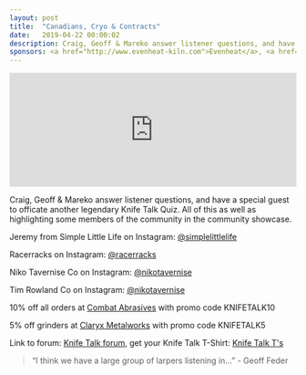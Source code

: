 ```yaml
---
layout: post
title:  "Canadians, Cryo & Contracts"
date:   2019-04-22 00:00:02
description: Craig, Geoff & Mareko answer listener questions, and have a special guest to officate another legendary Knife Talk Quiz. 
sponsors: <a href="http://www.evenheat-kiln.com">Evenheat</a>, <a href="http://www.combatabrasives.com">Combat Abrasives</a>, <a href="https://newjerseysteelbaron.com">New Jersey Steel Baron</a> and <a href="http://www.claryxmetalworks.com">Claryx Metalworks</a>.
---
```


<iframe frameborder='0' height='200px' scrolling='no' seamless src='https://embed.simplecast.com/13f8020f?color=f5f5f5' width='100%'></iframe>

Craig, Geoff & Mareko answer listener questions, and have a special guest to officate another legendary Knife Talk Quiz. All of this as well as highlighting some members of the community in the community showcase.       

 
Jeremy from Simple Little Life on Instagram: <a href="https://www.instagram.com/simplelittlelife"> @simplelittlelife</a>  

Racerracks on Instagram: <a href="https://www.instagram.com/racerracks"> @racerracks </a>  

Niko Tavernise Co on Instagram: <a href="https://www.instagram.com/nikotavernise"> @nikotavernise</a>  

Tim Rowland Co on Instagram: <a href="https://www.instagram.com/rowlandcutlery"> @nikotavernise</a> 

  
10% off all orders at  <a href="http://www.combatabrasives.com">Combat Abrasives</a> with promo code KNIFETALK10  

5% off grinders at <a href="http://www.claryxmetalworks.com">Claryx Metalworks</a> with promo code KNIFETALK5 

   
  

Link to forum: <a href="http://forum.knifetalk.net">Knife Talk forum</a>, get your Knife Talk T-Shirt: <a href="https://www.chopknives.com/collections/t-shirts/products/knife-talk-t-shirt">Knife Talk T's</a> 




 


<blockquote class="largeQuote">“I think we have a large group of larpers listening in...” - Geoff Feder</blockquote>



